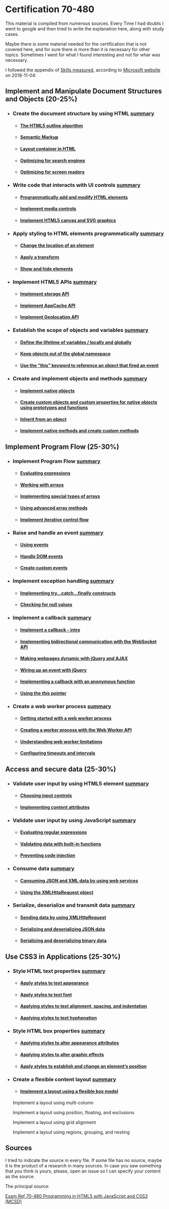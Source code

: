 # Certification 70-480

This material is compiled from numerous sources. Every Time I had doubts I went to google and then tried to write the explanation here, along with study cases.

Maybe there is some material needed for the certification that is not covered here, and for sure there is more than it is necessary for other topics. Sometimes I went for what I found interesting and not for whar was necessary.

I followed the appendix of [Skills measured](support-material/skills-measured.md), according to [Microsoft website](https://www.microsoft.com/en-us/learning/exam-70-480.aspx) on 2018-11-04:

## Implement and Manipulate Document Structures and Objects **(20-25%)**

- ### Create the document structure by using HTML [summary](html/document-structure/document-structure-summary.md)

  - #### [The HTML5 outline algorithm](html/document-structure/outline-algorithm.md)

  - #### [Semantic Markup](html/document-structure/semantic-markup.md)

  - #### [Layout container in HTML](html/document-structure/layout-container.md)

  - #### [Optimizing for search engines](html/document-structure/search-engines.md)

  - #### [Optimizing for screen readers](html/document-structure/screen-readers.md)

- ### Write code that interacts with UI controls [summary](html/ui-control-interaction-code/ui-control-interaction-code-summary.md)

  - #### [Programmatically add and modify HTML elements](html/ui-control-interaction-code/add-modify-elements.md)

  - #### [Implement media controls](html/ui-control-interaction-code/implement-media-controls.md)

  - #### [Implement HTML5 canvas and SVG graphics](html/ui-control-interaction-code/canvas-and-svg.md)

- ### Apply styling to HTML elements programmatically [summary](css/styling-elements-programmatically/styling-elements-programmatically-summary.md)

  - #### [Change the location of an element](css/styling-elements-programmatically/change-element-location.md)

  - #### [Apply a transform](css/styling-elements-programmatically/applying-a-transform.md)

  - #### [Show and hide elements](css/styling-elements-programmatically/show-hide-elements.md)

- ### Implement HTML5 APIs [summary](html/apis/implement-html5-apis-summary.md)

  - #### [Implement storage API](html/apis/storage-api.md)

  - #### [Implement AppCache API](html/apis/appcache-api.md)

  - #### [Implement Geolocation API](html/apis/geolocation-api.md)

- ### Establish the scope of objects and variables [summary](javascript/scope-objects-variables/scope-objects-variables-summary.md)

  - #### [Define the lifetime of variables / locally and globally](javascript/scope-objects-variables/variable-lifetime-locally-globally.md)

  - #### [Keep objects out of the global namespace](javascript/scope-objects-variables/global-namespace.md)

  - #### [Use the “this” keyword to reference an object that fired an event](javascript/scope-objects-variables/this-keyword.md)

- ### Create and implement objects and methods [summary](javascript/objects-methods/create-implement-objects-methods-summary.md)

  - #### [Implement native objects](javascript/objects-methods/implement-native-objects.md)

  - #### [Create custom objects and custom properties for native objects using prototypes and functions](javascript/objects-methods/customobjects-prototypes-functions.md)

  - #### [Inherit from an object](javascript/objects-methods/inherit-from-object.md)

  - #### [Implement native methods and create custom methods](javascript/objects-methods/native-custom-methods.md)

## Implement Program Flow **(25-30%)**

- ### Implement Program Flow [summary](javascript/implement-program-flow/implement-program-flow-summary.md)

  - #### [Evaluating expressions](javascript/implement-program-flow/evaluating-expressions.md)

  - #### [Working with arrays](javascript/implement-program-flow/working-with-arrays.md)

  - #### [Implementing special types of arrays](javascript/implement-program-flow/special-types-arrays.md)

  - #### [Using advanced array methods](javascript/implement-program-flow/advanced-array-methods.md)

  - #### [Implement iterative control flow](javascript/implement-program-flow/iterative-control-flow.md)

- ### Raise and handle an event [summary](javascript/raise-handle-event/raise-handle-event-summary.md)

  - #### [Using events](javascript/raise-handle-event/using-events.md)

  - #### [Handle DOM events](javascript/raise-handle-event/handle-dom-events.md)

  - #### [Create custom events](javascript/raise-handle-event/create-custom-events.md)

- ### Implement exception handling [summary](javascript/exception-handling/exception-handling-summary.md)

  - #### [Implementing try...catch...finally constructs](javascript/exception-handling/try-catch-finally.md)

  - #### [Checking for null values](javascript/exception-handling/checking-null-values.md)

- ### Implement a callback [summary](javascript/callback/callback-summary.md)

  - #### [Implement a callback - intro](javascript/callback/callback-intro.md)

  - #### [Implementing bidirectional communication with the WebSocket API](javascript/callback/websocket-api.md)

  - #### [Making webpages dynamic with jQuery and AJAX](javascript/callback/jquery-ajax.md)

  - #### [Wiring up an event with jQuery](javascript/callback/wiringup-event-jquery.md)

  - #### [Implementing a callback with an anonymous function](javascript/callback/callback-anonymous-function.md)

  - #### [Using the _this_ pointer](javascript/callback/this-pointer.md)

- ### Create a web worker process [summary](javascript/web-worker/web-worker-summary.md)

  - #### [Getting started with a web worker process](javascript/web-worker/getting-started-webworker.md)

  - #### [Creating a worker process with the Web Worker API](javascript/web-worker/web-worker-api.md)

  - #### [Understanding web worker limitations](javascript/web-worker/web-worker-limitations.md)

  - #### [Configuring timeouts and intervals](javascript/web-worker/timeouts-intervals.md)

## Access and secure data **(25-30%)**

- ### Validate user input by using HTML5 element [summary](html/validate-user-input/validate-user-input-summary.md)

  - #### [Choosing input controls](html/validate-user-input/input-controls.md)

  - #### [Implementing content attributes](html/validate-user-input/content-attributes.md)

- ### Validate user input by using JavaScript [summary](javascript/validate-user-input/validate-user-input-summary.md)

  - #### [Evaluating regular expressions](javascript/validate-user-input/regular-expressions.md)

  - #### [Validating data with built-in functions](javascript/validate-user-input/validate-built-in-functions.md)

  - #### [Preventing code injection](javascript/validate-user-input/preventing-code-injection.md)

- ### Consume data [summary](javascript/consume-data/consume-data-summary.md)

  - #### [Consuming JSON and XML data by using web services](javascript/consume-data/consuming-json-xml.md)

  - #### [Using the XMLHttpRequest object](javascript/consume-data/xmlhttprequest-object.md)

- ### Serialize, deserialize and transmit data [summary](javascript/serialize-deserialize-transmit/serialize-deserialize-transmit-summary.md)

  - #### [Sending data by using XMLHttpRequest](javascript/serialize-deserialize-transmit/sending-data-xmlhttprequest.md)

  - #### [Serializing and deserializing JSON data](javascript/serialize-deserialize-transmit/json-data.md)

  - #### [Serializing and deserializing binary data](javascript/serialize-deserialize-transmit/binary-data.md)

## Use CSS3 in Applications **(25-30%)**

- ### Style HTML text properties [summary](css/style-html-text/style-html-text-summary.md)

  - #### [Apply styles to text appearance](css/style-html-text/text-appearance.md)

  - #### [Apply styles to text font](css/style-html-text/text-font.md)

  - #### [Applying styles to text alignment, spacing, and indentation](css/style-html-text/text-alignment-spacing-identation.md)

  - #### [Applying styles to text hyphenation](css/style-html-text/text-hyphenation.md)

- ### Style HTML box properties [summary](css/style-html-box/style-html-box-summary.md)

  - #### [Applying styles to alter appearance attributes](css/style-html-box/box-appearance.md)

  - #### [Applying styles to alter graphic effects](css/style-html-box/graphic-effects.md)

  - #### [Apply styles to establish and change an element’s position](css/style-html-box/elements-position.md)

- ### Create a flexible content layout [summary](css/flexible-content-layout/flexible-content-layout-summary.md)

  - #### [Implement a layout using a flexible box model](css/flexible-content-layout/flexible-box.md)

  Implement a layout using multi-column

  Implement a layout using position, floating, and exclusions

  Implement a layout using grid alignment

  Implement a layout using regions, grouping, and nesting

## Sources

I tried to indicate the source in every file. If some file has no source, maybe it is the product of a research in many sources. In case you saw something that you think is yours, please, open an issue so I can specify your content as the source.

The principal source:

[Exam Ref 70-480 Programming in HTML5 with JavaScript and CSS3 (MCSD)](https://www.microsoft.com/en-us/p/exam-ref-70-480-programming-in-html5-with-javascript-and-css3-mcsd/fgqpf3h0qll7?activetab=pivot%3aoverviewtab)

